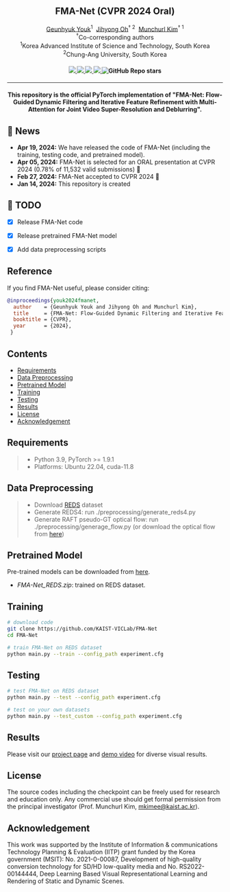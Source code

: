 <div align="center">
<h2>FMA-Net (CVPR 2024 Oral)</h2>

<div>    
    <a href='https://www.viclab.kaist.ac.kr/' target='_blank'>Geunhyuk Youk</a><sup>1</sup>&nbsp;
    <a href='https://sites.google.com/view/ozbro/' target='_blank'>Jihyong Oh</a><sup>† 2</sup>&nbsp;
    <a href='https://www.viclab.kaist.ac.kr/' target='_blank'>Munchurl Kim</a><sup>† 1</sup>
</div>
<div>
    <sup>†</sup>Co-corresponding authors</span>
</div>
<div>
    <sup>1</sup>Korea Advanced Institute of Science and Technology, South Korea
</div>
<div>
    <sup>2</sup>Chung-Ang University, South Korea
</div>

<div>
    <h4 align="center">
        <a href="https://kaist-viclab.github.io/fmanet-site/" target='_blank'>
        <img src="https://img.shields.io/badge/🐳-Project%20Page-blue">
        </a>
        <a href="https://arxiv.org/abs/2401.03707" target='_blank'>
        <img src="https://img.shields.io/badge/arXiv-2401.03707-b31b1b.svg">
        </a>
        <a href="https://www.youtube.com/watch?v=kO7KavOH6vw" target='_blank'>
        <img src="https://img.shields.io/badge/Demo%20Video-%23FF0000.svg?logo=YouTube&logoColor=white">
        </a>
                <a href="https://www.youtube.com/watch?v=G6qqJXztJDM" target='_blank'>
        <img src="https://img.shields.io/badge/Presentation-%23FF0000.svg?logo=YouTube&logoColor=white">
        </a>
        <img alt="GitHub Repo stars" src="https://img.shields.io/github/stars/KAIST-VICLab/FMA-Net">
    </h4>
</div>

---

<div align="center">
    <h4>
        This repository is the official PyTorch implementation of "FMA-Net: Flow-Guided Dynamic Filtering and Iterative Feature Refinement with Multi-Attention for Joint Video Super-Resolution and Deblurring".
    </h4>
</div>
</div>

## 📧 News
- **Apr 19, 2024:** We have released the code of FMA-Net (including the training, testing code, and pretrained model).
- **Apr 05, 2024:** FMA-Net is selected for an ORAL presentation at CVPR 2024 (0.78% of 11,532 valid submissions) :tada:
- **Feb 27, 2024:** FMA-Net accepted to CVPR 2024 :tada:
- **Jan 14, 2024:** This repository is created

## 📝 TODO
- [x] Release FMA-Net code
- [x] Release pretrained FMA-Net model
- [x] Add data preprocessing scripts


<!-- **Reference**:   -->
## Reference
If you find FMA-Net useful, please consider citing:
```BibTeX
@inproceedings{youk2024fmanet,
  author    = {Geunhyuk Youk and Jihyong Oh and Munchurl Kim},
  title     = {FMA-Net: Flow-Guided Dynamic Filtering and Iterative Feature Refinement with Multi-Attention for Joint Video Super-Resolution and Deblurring},
  booktitle = {CVPR},
  year      = {2024},
 }
```

## Contents
- [Requirements](#requirements)
- [Data Preprocessing](#data-preprocessing)
- [Pretrained Model](#pretrained-model)
- [Training](#training)
- [Testing](#testing)
- [Results](#results)
- [License](#license)
- [Acknowledgement](#acknowledgement)

## Requirements
> - Python 3.9, PyTorch >= 1.9.1
> - Platforms: Ubuntu 22.04, cuda-11.8

## Data Preprocessing
> - Download [REDS](https://seungjunnah.github.io/Datasets/reds.html) dataset
> - Generate REDS4: run ./preprocessing/generate_reds4.py
> - Generate RAFT pseudo-GT optical flow: run ./preprocessing/generage_flow.py (or download the optical flow from [here]())

## Pretrained Model
Pre-trained models can be downloaded from [here](https://www.dropbox.com/scl/fi/9isbs2kivrn7p6vstxzl0/FMA-Net_REDS.zip?rlkey=6jb061u6wdllo7qdqvo98piy5&st=nqso64x1&dl=0).
* *FMA-Net_REDS.zip*: trained on REDS dataset.

## Training
```bash
# download code
git clone https://github.com/KAIST-VICLab/FMA-Net
cd FMA-Net

# train FMA-Net on REDS dataset
python main.py --train --config_path experiment.cfg
```

## Testing
```bash
# test FMA-Net on REDS dataset
python main.py --test --config_path experiment.cfg

# test on your own datasets
python main.py --test_custom --config_path experiment.cfg
```

## Results
Please visit our [project page](https://kaist-viclab.github.io/fmanet-site/) and [demo video](https://www.youtube.com/watch?v=kO7KavOH6vw) for diverse visual results.

## License
The source codes including the checkpoint can be freely used for research and education only. Any commercial use should get formal permission from the principal investigator (Prof. Munchurl Kim, mkimee@kaist.ac.kr).

## Acknowledgement
This work was supported by the Institute of Information & communications Technology Planning & Evaluation (IITP) grant funded by the Korea government (MSIT): No. 2021-0-00087, Development of high-quality conversion technology for SD/HD low-quality media and No. RS2022-00144444, Deep Learning Based Visual Representational Learning and Rendering of Static and Dynamic Scenes.